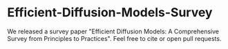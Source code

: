 # Efficient-Diffusion-Models-Survey
We released a survey paper "Efficient Diffusion Models: A Comprehensive Survey from Principles to Practices". Feel free to cite or open pull requests.
